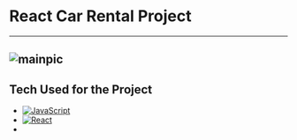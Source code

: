 # React Car Rental Project
---
![mainpic](https://github.com/oktayrasimov/car-project/blob/master/github-test.png?raw=true)
---
## Tech Used for the Project
 * [![JavaScript](http://3con14.biz/code/_data/js/intro/js-logo.png)](https://developer.mozilla.org/en-US/docs/Web/JavaScript)
 * [![React](https://raw.githubusercontent.com/jalbertsr/logo-badge-images/master/img/react_logo.png)](https://facebook.github.io/react/)
 *
